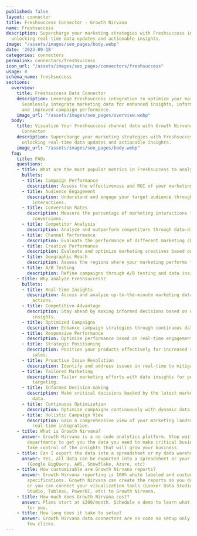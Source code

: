 ```yaml
---
published: false
layout: connector
title: Freshsuccess Connector - Growth Nirvana
name: Freshsuccess
description: Supercharge your marketing strategies with Freshsuccess integration,
  unlocking real-time data updates and actionable insights.
image: "/assets/images/seo_pages/body.webp"
date: '2023-09-18'
categories: connectors
permalink: connectors/freshsuccess
icon_url: "/assets/images/seo_pages/connectors/freshsuccess"
usage: 0
schema_name: freshsuccess
sections:
  overview:
    title: Freshsuccess Data Connector
    description: Leverage Freshsuccess integration to optimize your marketing campaigns.
      Seamlessly integrate marketing data for enhanced insights, informed decisions,
      and improved campaign performance.
    image_url: "/assets/images/seo_pages/overview.webp"
  body:
    title: Visualize Your Freshsuccess channel data with Growth Nirvana's Freshsuccess
      Connector
    description: Supercharge your marketing strategies with Freshsuccess integration,
      unlocking real-time data updates and actionable insights.
    image_url: "/assets/images/seo_pages/body.webp"
  faq:
    title: FAQs
    questions:
    - title: What are the most popular metrics in Freshsuccess to analyze?
      bullets:
      - title: Campaign Performance
        description: Assess the effectiveness and ROI of your marketing campaigns.
      - title: Audience Engagement
        description: Understand and engage your target audience through marketing
          interactions.
      - title: Conversion Rates
        description: Measure the percentage of marketing interactions that lead to
          conversions.
      - title: Competitor Analysis
        description: Analyze and outperform competitors through data-driven insights.
      - title: Channel Performance
        description: Evaluate the performance of different marketing channels.
      - title: Creative Performance
        description: Evaluate and optimize marketing creatives based on user engagement.
      - title: Geographic Reach
        description: Assess the regions where your marketing performs the best.
      - title: A/B Testing
        description: Refine campaigns through A/B testing and data insights.
    - title: Why analyze Freshsuccess?
      bullets:
      - title: Real-time Insights
        description: Access and analyze up-to-the-minute marketing data for timely
          actions.
      - title: Competitive Advantage
        description: Stay ahead by making informed decisions based on data-driven
          insights.
      - title: Optimized Campaigns
        description: Enhance campaign strategies through continuous data updates.
      - title: Responsive Performance
        description: Optimize performance based on real-time engagement metrics.
      - title: Strategic Positioning
        description: Position your products effectively for increased visibility and
          sales.
      - title: Proactive Issue Resolution
        description: Identify and address issues in real-time to mitigate risks.
      - title: Tailored Marketing
        description: Tailor marketing efforts with data insights for personalized
          targeting.
      - title: Informed Decision-making
        description: Make critical decisions backed by the latest marketing performance
          data.
      - title: Continuous Optimization
        description: Optimize campaigns continuously with dynamic data updates.
      - title: Holistic Campaign View
        description: Gain a comprehensive view of your marketing landscape through
          real-time integration.
    - title: What is Growth Nirvana?
      answer: Growth Nirvana is a no code analytics platform. Stop waiting for other
        departments to get you the data you need to make critical business decisions.
        Take control of the insights that will grow your business.
    - title: Can I export the data into a spreadsheet or my data warehouse?
      answer: Yes, all data can be exported into a spreadsheet or your data warehouse
        (Google BigQuery, AWS, Snowflake, Azure, etc)
    - title: How customizable are Growth Nirvana reports?
      answer: Growth Nirvana reporting is 100% white labeled and customized to your
        specifications. Growth Nirvana can create the reports so you don’t have to
        or you can connect your visualization tools (Looker Data Studio/Google Data
        Studio, Tableau, PowerBI, etc) to Growth Nirvana.
    - title: How much does Growth Nirvana cost?
      answer: Plans start at $200/month. Schedule a demo to learn what plan is best
        for you.
    - title: How long does it take to setup?
      answer: Growth Nirvana data connectors are no code so setup only requires a
        few clicks.
---
```


